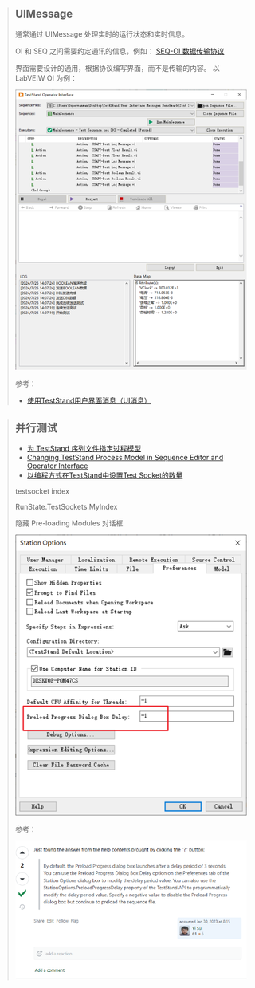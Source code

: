 > ## UIMessage
>
> 通常通过 UIMessage 处理实时的运行状态和实时信息。
>
> OI 和 SEQ 之间需要约定通讯的信息，例如：
> [SEQ-OI 数据传输协议](SEQ-OI%20数据传输协议.docx)
>
> 界面需要设计的通用，根据协议编写界面，而不是传输的内容。 以 LabVEIW OI 为例：
>
> ![image](截图.png)
>
> 参考：
> - [使用TestStand用户界面消息（UI消息）](https://knowledge.ni.com/KnowledgeArticleDetails?id=kA03q000000x3tWCAQ&l=en-US)


> ## 并行测试
>
> - [为 TestStand 序列文件指定过程模型](https://knowledge.ni.com/KnowledgeArticleDetails?id=kA00Z000000P7NrSAK&l=zh-CN)
> - [Changing TestStand Process Model in Sequence Editor and Operator Interface](https://knowledge.ni.com/KnowledgeArticleDetails?id=kA03q000000YICwCAO&l=zh-CN)
> - [以编程方式在TestStand中设置Test Socket的数量](https://knowledge.ni.com/KnowledgeArticleDetails?id=kA00Z000000P7p7SAC&l=zh-CN)
>
> testsocket index
>
> RunState.TestSockets.MyIndex
>
> 隐藏 Pre-loading Modules 对话框
>
> ![image](.doc/微信图片_20241122161207.png)
>
> 参考：
>
>![image](.doc/5c6daf099df3d344cb5ed74bbc936c3.png)